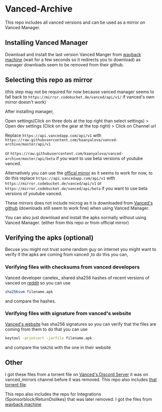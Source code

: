 # Vanced-Archive

This repo includes all vanced versions and can be used as a mirror on Vanced Manager.

  

  

## Installing Vanced Manager

Download and install the last version Vanced Manger from [wayback machine](https://web.archive.org/web/20220313225204/https://github.com/YTVanced/VancedManager/releases/latest/download/manager.apk) (wait for a few seconds so it redirects you to download) as manager downloads seem to be removed from their github.

  

  

## Selecting this repo as mirror

(this step may not be required for now because vanced manager seems to fall back to `https://mirror.codebucket.de/vanced/api/v1/` if vanced's own mirror doesn't work) 



After installing manager,

Open settings(Click on three dots at the top right than select settings) > Open dev settings (Click on the gear at the top right) > Click on Channel url

 Replace `https://api.vancedapp.com/api/v1` with `https://raw.githubusercontent.com/kaanyalova/vanced-archive/master/api/v1`

or `https://raw.githubusercontent.com/kaanyalova/vanced-archive/master/api/beta`  if you want to use beta versions of youtube vanced.



Alternatively you can use the [offical mirror](https://www.reddit.com/r/Vanced/wiki/index) as it seems to work for now, to do this replace `https://api.vancedapp.com/api/v1` with `https://mirror.codebucket.de/vanced/api/v1` or `https://mirror.codebucket.de/vanced/api/beta` if you want to use beta versions of youtube vanced.



These mirrors does not include microg as it is downloaded from [Vanced's github](https://github.com/TeamVanced/VancedMicroG/releases/tag/latest/) (downloads still seem to work fine) when using Vanced Manager.



You can also just download and install the apks normally without using Vanced Manager. (either from this repo or from official mirror)

  

  

## Verifying the apks (optional)

Becuse you might not trust some random guy on internet you might want to verify if  the apks are coming from vanced ,to do this you can,

  

### Verifying files with checksums from vanced developers

Vanced developer canelex_ shared sha256 hashes of recent versions of vanced on [reddit](https://www.reddit.com/r/Vanced/comments/tdazfr/discontinuation_of_the_vanced_project/i0isgho/) so you can use

```bash
sha256sum filename.apk
```

and compare the hashes.

  

### Verifying files with signature from vanced's website

[Vanced's website](vancedapp.com) has sha256 signatures so you can verify that the files are coming from them to do that you can use

```bash
keytool -printcert -jarfile filename.apk
```

and compare the `SHA256` with the one in their website

  

  

## Other

I got these files from a torrent file on [Vanced's Discord Server](https://discord.gg/wYrRPgv) it was on vanced_mirrors channel before it was removed. This repo also includes [that torrent file](https://github.com/kaanyalova/vanced-archive/blob/master/Vanced.torrent).

  

This repo also includes the repo for Integrations (Sponsorblock/ReturnDislikes) that was later removed. I got the files from [wayback machine](https://web.archive.org/web/20220313213618/https://github.com/YTVanced/Integrations)










